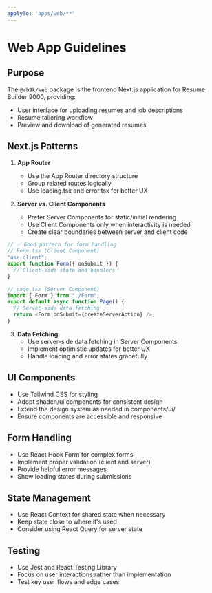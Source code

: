 ```yaml
---
applyTo: 'apps/web/**'
---
```


# Web App Guidelines

## Purpose

The `@rb9k/web` package is the frontend Next.js application for Resume Builder 9000, providing:

- User interface for uploading resumes and job descriptions
- Resume tailoring workflow
- Preview and download of generated resumes

## Next.js Patterns

1. **App Router**
   - Use the App Router directory structure
   - Group related routes logically
   - Use loading.tsx and error.tsx for better UX

2. **Server vs. Client Components**
   - Prefer Server Components for static/initial rendering
   - Use Client Components only when interactivity is needed
   - Create clear boundaries between server and client code

```typescript
// ✅ Good pattern for form handling
// Form.tsx (Client Component)
"use client";
export function Form({ onSubmit }) {
  // Client-side state and handlers
}

// page.tsx (Server Component)
import { Form } from "./Form";
export default async function Page() {
  // Server-side data fetching
  return <Form onSubmit={createServerAction} />;
}
```

3. **Data Fetching**
   - Use server-side data fetching in Server Components
   - Implement optimistic updates for better UX
   - Handle loading and error states gracefully

## UI Components

- Use Tailwind CSS for styling
- Adopt shadcn/ui components for consistent design
- Extend the design system as needed in components/ui/
- Ensure components are accessible and responsive

## Form Handling

- Use React Hook Form for complex forms
- Implement proper validation (client and server)
- Provide helpful error messages
- Show loading states during submissions

## State Management

- Use React Context for shared state when necessary
- Keep state close to where it's used
- Consider using React Query for server state

## Testing

- Use Jest and React Testing Library
- Focus on user interactions rather than implementation
- Test key user flows and edge cases
